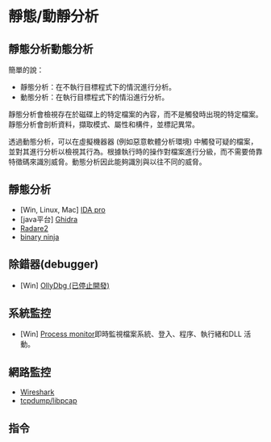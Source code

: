 # 靜態/動靜分析

## 靜態分析動態分析

簡單的說：

* 靜態分析：在不執行目標程式下的情況進行分析。
* 動態分析：在執行目標程式下的情沿進行分析。

靜態分析會檢視存在於磁碟上的特定檔案的內容，而不是觸發時出現的特定檔案。靜態分析會剖析資料，擷取模式、屬性和構件，並標記異常。

透過動態分析，可以在虛擬機器器 (例如惡意軟體分析環境) 中觸發可疑的檔案，並對其進行分析以檢視其行為。根據執行時的操作對檔案進行分級，而不需要倚靠特徵碼來識別威脅。動態分析因此能夠識別與以往不同的威脅。

## 靜態分析

* \[Win, Linux, Mac] [IDA pro](https://hex-rays.com/ida-pro/)
* \[java平台] [Ghidra](https://ghidra-sre.org/)
* [Radare2](https://rada.re/n/)
* [binary ninja](https://binary.ninja/)

## 除錯器(debugger)

* \[Win] [OllyDbg (已停止開發)](https://www.ollydbg.de/)

## 系統監控

* \[Win] [Process monitor](https://learn.microsoft.com/en-us/sysinternals/downloads/procmon)即時監視檔案系統、登入、程序、執行緒和DLL 活動。

## 網路監控

* [Wireshark](https://www.wireshark.org/)
* [tcpdump/libpcap](https://www.tcpdump.org/)

## 指令
